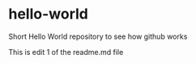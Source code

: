 # hello-world
Short Hello World repository to see how github works

This is edit 1 of the readme.md file
